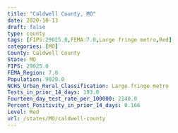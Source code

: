 ```yaml
---
title: "Caldwell County, MO"
date: 2020-10-13
draft: false
type: county
tags: [FIPS:29025.0,FEMA:7.0,Large fringe metro,Red]
categories: [MO]
County: Caldwell County
State: MO
FIPS: 29025.0
FEMA_Region: 7.0
Population: 9020.0
NCHS_Urban_Rural_Classification: Large fringe metro
Tests_in_prior_14_days: 193.0
Fourteen_day_test_rate_per_100000: 2140.0
Percent_Positivity_in_prior_14_days: 0.166
Level: Red
url: /states/MO/caldwell-county
---
```



